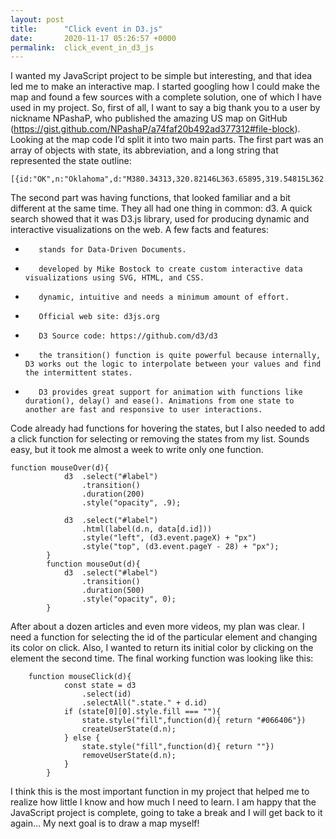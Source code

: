 ```yaml
---
layout: post
title:      "Click event in D3.js"
date:       2020-11-17 05:26:57 +0000
permalink:  click_event_in_d3_js
---
```



I wanted my JavaScript project to be simple but interesting, and that idea led me to make an interactive map. I started googling how I could make the map and found a few sources with a complete solution, one of which I have used in my project.
So, first of all, I want to say a big thank you to a user by nickname NPashaP, who published the amazing US map on GitHub (https://gist.github.com/NPashaP/a74faf20b492ad377312#file-block).
Looking at the map code I’d split it into two main parts. The first part was an array of objects with state, its abbreviation, and a long string that represented the state outline:
```
[{id:"OK",n:"Oklahoma",d:"M380.34313,320.82146L363.65895,319.54815L362.77873,330.50058L383.24411,331...324.70805L449.67324,324.25081L404.63433,322.19319L380.34313,320.82146Z"}…]
```
The second part was having functions, that looked familiar and a bit different at the same time. They all had one thing in common: d3. A quick search showed that it was D3.js library, used for producing dynamic and interactive visualizations on the web.
A few facts and features:
-        stands for Data-Driven Documents.
-        developed by Mike Bostock to create custom interactive data visualizations using SVG, HTML, and CSS.
-        dynamic, intuitive and needs a minimum amount of effort.
-        Official web site: d3js.org
-        D3 Source code: https://github.com/d3/d3
-        the transition() function is quite powerful because internally, D3 works out the logic to interpolate between your values and find the intermittent states.
-        D3 provides great support for animation with functions like duration(), delay() and ease(). Animations from one state to another are fast and responsive to user interactions.
Code already had functions for hovering the states, but I also needed to add a click function for selecting or removing the states from my list. Sounds easy, but it took me almost a week to write only one function.
```
function mouseOver(d){
			d3	.select("#label")
				.transition()
				.duration(200)
				.style("opacity", .9);   

			d3	.select("#label")
				.html(label(d.n, data[d.id]))  
				.style("left", (d3.event.pageX) + "px")     
				.style("top", (d3.event.pageY - 28) + "px");
		}
		function mouseOut(d){
			d3	.select("#label")
				.transition()
				.duration(500)
				.style("opacity", 0);      
		}
```
After about a dozen articles and even more videos, my plan was clear. I need a function for selecting the id of the particular element and changing its color on click. Also, I wanted to return its initial color by clicking on the element the second time. The final working function was looking like this: 
```
	function mouseClick(d){
			const state = d3	
				.select(id)
				.selectAll(".state." + d.id) 
			if (state[0][0].style.fill === ""){
				state.style("fill",function(d){ return "#066406"})
				createUserState(d.n);
			} else {
				state.style("fill",function(d){ return ""})
				removeUserState(d.n);
			}
		}
```
I think this is the most important function in my project that helped me to realize how little I know and how much I need to learn. I am happy that the JavaScript project is complete, going to take a break and I will get back to it again… My next goal is to draw a map myself!
